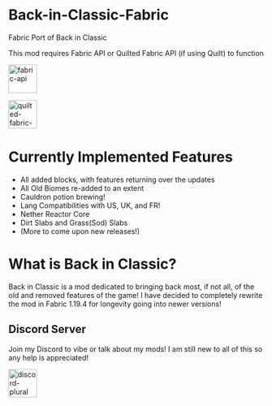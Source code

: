 # Back-in-Classic-Fabric
Fabric Port of Back in Classic

This mod requires Fabric API or Quilted Fabric API (if using Quilt) to function
<p>
  <a href="https://modrinth.com/mod/fabric-api" target="_blank">
    <img alt="fabric-api" height="56" src="https://cdn.modrinth.com/data/P7dR8mSH/icon.png">
  </a>
</p>
<p>
  <a href="https://modrinth.com/mod/qsl" target="_blank">
    <img alt="quilted-fabric-api" height="56" src="https://cdn-raw.modrinth.com/data/qvIfYCYJ/icon.png">
  </a>
</p>

# Currently Implemented Features
- All added blocks, with features returning over the updates
- All Old Biomes re-added to an extent
- Cauldron potion brewing!
- Lang Compatibilities with US, UK, and FR!
- Nether Reactor Core
- Dirt Slabs and Grass(Sod) Slabs
- (More to come upon new releases!)

# What is Back in Classic?
Back in Classic is a mod dedicated to bringing back most, if not all, 
of the old and removed features of the game! I have decided to completely
rewrite the mod in Fabric 1.19.4 for longevity going into newer versions!

## Discord Server
Join my Discord to vibe or talk about my mods!
I am still new to all of this so any help is appreciated!

<a href="https://discord.gg/mSzkBrDFhQ" target="_blank">
  <img alt="discord-plural" height="56" src="https://static.wixstatic.com/media/8af083_56c62078c53b44e28661eb2457a529c8~mv2.png/v1/fill/w_515,h_161,al_c,usm_0.66_1.00_0.01/join-discord-png-10.png">
</a>
